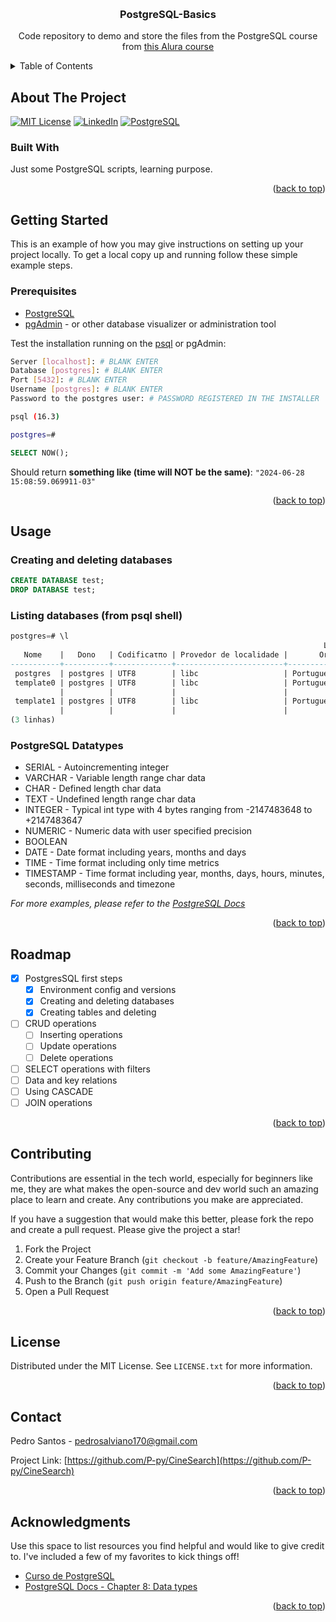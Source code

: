 <!-- Made from this template: See: https://github.com/othneildrew/Best-README-Template/ -->
<!-- Thanks othneildrew!!-->
<a id="readme-top"></a>

<!-- PROJECT LOGO -->
<br />
<div align="center">
  <h3 align="center">PostgreSQL-Basics</h3>
  <p align="center">
    Code repository to demo and store the files from the PostgreSQL course from <a href="https://cursos.alura.com.br/course/introducao-postgresql-primeiros-passos">this Alura course</a>
    <br />
  </p>
</div>



<!-- TABLE OF CONTENTS -->
<details>
  <summary>Table of Contents</summary>
  <ol>
    <li>
      <a href="#about-the-project">About The Project</a>
      <ul>
        <li><a href="#built-with">Built With</a></li>
      </ul>
    </li>
    <li>
      <a href="#getting-started">Getting Started</a>
      <ul>
        <li><a href="#prerequisites">Prerequisites</a></li>
        <li><a href="#installation">Installation</a></li>
      </ul>
    </li>
    <li><a href="#usage">Usage</a></li>
    <li><a href="#roadmap">Roadmap</a></li>
    <li><a href="#contributing">Contributing</a></li>
    <li><a href="#license">License</a></li>
    <li><a href="#contact">Contact</a></li>
    <li><a href="#acknowledgments">Acknowledgments</a></li>
  </ol>
</details>



<!-- ABOUT THE PROJECT -->
## About The Project

<!-- PROJECT SHIELDS -->
<!-- [![ NAME HERE ][ SHIELD URL VAR HERE ]][ URL VARIABLE HERE ] --> 

[![MIT License][license-shield]][license-url]
[![LinkedIn][linkedin-shield]][linkedin-url]
[![PostgreSQL][postgresql-shield]][postgresql-url]

### Built With

Just some PostgreSQL scripts, learning purpose.

<p align="right">(<a href="#readme-top">back to top</a>)</p>

<!-- GETTING STARTED -->
## Getting Started

This is an example of how you may give instructions on setting up your project locally.
To get a local copy up and running follow these simple example steps.

### Prerequisites
* [PostgreSQL][postgresql-url]
* [pgAdmin][pgadmin-url] - or other database visualizer or administration tool

Test the installation running on the [psql](https://www.postgresql.org/docs/current/app-psql.html) or pgAdmin:
```bash
Server [localhost]: # BLANK ENTER
Database [postgres]: # BLANK ENTER
Port [5432]: # BLANK ENTER
Username [postgres]: # BLANK ENTER
Password to the postgres user: # PASSWORD REGISTERED IN THE INSTALLER

psql (16.3)

postgres=#
```
```sql
SELECT NOW();
```
Should return **something like (time will NOT be the same)**:
`"2024-06-28 15:08:59.069911-03"`

<p align="right">(<a href="#readme-top">back to top</a>)</p>

<!-- USAGE EXAMPLES -->
## Usage

### Creating and deleting databases
```sql
CREATE DATABASE test;
DROP DATABASE test;
```
### Listing databases (from psql shell)
```sql
postgres=# \l
                                                                      Lista de bancos de dados
   Nome    |   Dono   | Codificaτπo | Provedor de localidade |       Ordenaτπo        |         Ctype          | Localidade ICU | Regras ICU | PrivilΘgios de acesso
-----------+----------+-------------+------------------------+------------------------+------------------------+----------------+------------+-----------------------
 postgres  | postgres | UTF8        | libc                   | Portuguese_Brazil.1252 | Portuguese_Brazil.1252 |                |            |
 template0 | postgres | UTF8        | libc                   | Portuguese_Brazil.1252 | Portuguese_Brazil.1252 |                |            | =c/postgres          +
           |          |             |                        |                        |                        |                |            | postgres=CTc/postgres
 template1 | postgres | UTF8        | libc                   | Portuguese_Brazil.1252 | Portuguese_Brazil.1252 |                |            | =c/postgres          +
           |          |             |                        |                        |                        |                |            | postgres=CTc/postgres
(3 linhas)
```
### PostgreSQL Datatypes
- SERIAL - Autoincrementing integer
- VARCHAR - Variable length range char data
- CHAR - Defined length char data
- TEXT - Undefined length range char data
- INTEGER - Typical int type with 4 bytes ranging from -2147483648 to +2147483647
- NUMERIC - Numeric data with user specified precision 
- BOOLEAN
- DATE - Date format including years, months and days
- TIME - Time format including only time metrics
- TIMESTAMP - Time format including year, months, days, hours, minutes, seconds, milliseconds and timezone 

_For more examples, please refer to the [PostgreSQL Docs](https://www.postgresql.org/docs/16/index.html)_

<p align="right">(<a href="#readme-top">back to top</a>)</p>



<!-- ROADMAP -->
## Roadmap
- [x] PostgresSQL first steps
    - [x] Environment config and versions
    - [x] Creating and deleting databases
    - [x] Creating tables and deleting
- [ ] CRUD operations
    - [ ] Inserting operations
    - [ ] Update operations
    - [ ] Delete operations
- [ ] SELECT operations with filters
- [ ] Data and key relations
- [ ] Using CASCADE
- [ ] JOIN operations

<p align="right">(<a href="#readme-top">back to top</a>)</p>



<!-- CONTRIBUTING -->
## Contributing

Contributions are essential in the tech world, especially for beginners like me, they are what makes the open-source and dev world such an amazing place to learn and create. Any contributions you make are appreciated.

If you have a suggestion that would make this better, please fork the repo and create a pull request. Please give the project a star!

1. Fork the Project
2. Create your Feature Branch (`git checkout -b feature/AmazingFeature`)
3. Commit your Changes (`git commit -m 'Add some AmazingFeature'`)
4. Push to the Branch (`git push origin feature/AmazingFeature`)
5. Open a Pull Request

<p align="right">(<a href="#readme-top">back to top</a>)</p>


<!-- LICENSE -->
## License

Distributed under the MIT License. See `LICENSE.txt` for more information.

<p align="right">(<a href="#readme-top">back to top</a>)</p>



<!-- CONTACT -->
## Contact

Pedro Santos - pedrosalviano170@gmail.com

Project Link: [https://github.com/P-py/CineSearch](https://github.com/P-py/CineSearch)

<p align="right">(<a href="#readme-top">back to top</a>)</p>



<!-- ACKNOWLEDGMENTS -->
## Acknowledgments

Use this space to list resources you find helpful and would like to give credit to. I've included a few of my favorites to kick things off!

* [Curso de PostgreSQL](https://cursos.alura.com.br/course/introducao-postgresql-primeiros-passos)
* [PostgreSQL Docs - Chapter 8: Data types](https://www.postgresql.org/docs/16/datatype.html)

<p align="right">(<a href="#readme-top">back to top</a>)</p>



<!-- MARKDOWN LINKS & IMAGES -->
<!-- https://www.markdownguide.org/basic-syntax/#reference-style-links -->
[license-shield]: https://img.shields.io/github/license/othneildrew/Best-README-Template.svg?style=for-the-badge
[license-url]: https://github.com/othneildrew/Best-README-Template/blob/master/LICENSE.txt
[linkedin-shield]: https://img.shields.io/badge/-LinkedIn-black.svg?style=for-the-badge&logo=linkedin&colorB=555
[linkedin-url]: https://linkedin.com/in/othneildrew
[product-screenshot]: images/screenshot.png
[postgresql-shield]: https://img.shields.io/badge/PostgreSQL-689dc8?style=for-the-badge&logo=postgresql&logoColor=white
[postgresql-url]: https://www.postgresql.org/
[pgadmin-url]: https://www.pgadmin.org/download/
